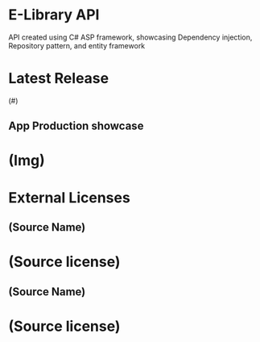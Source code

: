 # E-Library API
  API created using C# ASP framework, showcasing Dependency injection, Repository pattern, and entity framework

# Latest Release
  (#)
  
## App Production showcase
  # (Img)

# External Licenses
  ## (Source Name)  
  # (Source license)

  ## (Source Name)
  # (Source license)



